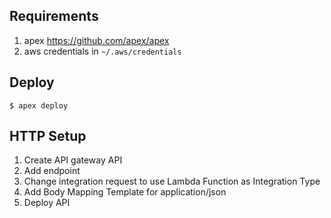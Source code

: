 ## Requirements

1. apex https://github.com/apex/apex
1. aws credentials in `~/.aws/credentials`

## Deploy

    $ apex deploy

## HTTP Setup

1. Create API gateway API
1. Add endpoint
1. Change integration request to use Lambda Function as Integration Type
1. Add Body Mapping Template for application/json
1. Deploy API

